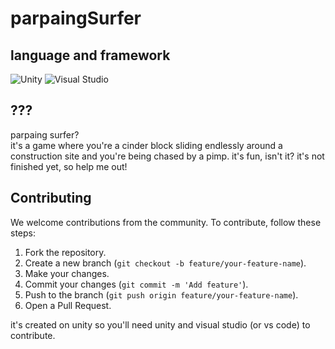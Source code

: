 # parpaingSurfer

## language and framework

![Unity](https://img.shields.io/badge/unity-%23000000.svg?style=for-the-badge&logo=unity&logoColor=white)
![Visual Studio](https://img.shields.io/badge/Visual%20Studio-5C2D91.svg?style=for-the-badge&logo=visual-studio&logoColor=white)

## ???
parpaing surfer? </br> it's a game where you're a cinder block sliding endlessly around a construction site and you're being chased by a pimp. it's fun, isn't it? it's not finished yet, so help me out!

## Contributing

We welcome contributions from the community. To contribute, follow these steps:

1. Fork the repository.
2. Create a new branch (`git checkout -b feature/your-feature-name`).
3. Make your changes.
4. Commit your changes (`git commit -m 'Add feature'`).
5. Push to the branch (`git push origin feature/your-feature-name`).
6. Open a Pull Request.

it's created on unity so you'll need unity and visual studio (or vs code) to contribute.